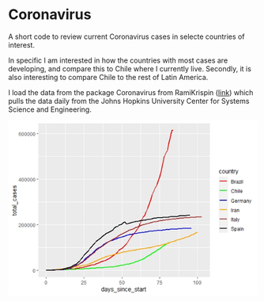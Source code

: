 # Coronavirus

A short code to review current Coronavirus cases in selecte countries of interest.

In specific I am interested in how the countries with most cases are developing, and compare this to Chile where I currently live.
Secondly, it is also interesting to compare Chile to the rest of Latin America.

I load the data from the package Coronavirus from RamiKrispin ([link](https://github.com/RamiKrispin/coronavirus)) which pulls the data daily from the Johns Hopkins University Center for Systems Science and Engineering.

![img](Coronavirus_2020_06_06.jpeg)
